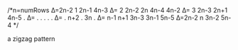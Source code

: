 /*n=numRows
Δ=2n-2    1                            2n-1                         4n-3
Δ=             2                     2n-2    2n                    4n-4   4n-2
Δ=              3               2n-3           2n+1            4n-5          .
Δ=               .           .                           .                   .                   .
Δ=               .       n+2                         .             3n                        .
Δ=              n-1 n+1                           3n-3    3n-1                   5n-5
Δ=2n-2          n                                         3n-2                              5n-4
*/

 a zigzag pattern
 
 
